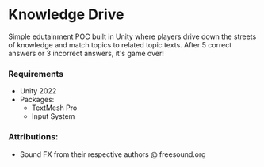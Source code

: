 # Knowledge Drive
Simple edutainment POC built in Unity where players drive down the streets of 
knowledge and match topics to related topic texts.  After 5 correct answers or
3 incorrect answers, it's game over!

### Requirements
- Unity 2022 
- Packages:
    - TextMesh Pro 
    - Input System


### Attributions:
- Sound FX from their respective authors @ freesound.org

